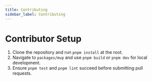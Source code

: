 ```yaml
---
title: Contributing
sidebar_label: Contributing
---
```


# Contributor Setup

1. Clone the repository and run `pnpm install` at the root.
2. Navigate to `packages/mvp` and use `pnpm build` or `pnpm dev` for local development.
3. Ensure `pnpm test` and `pnpm lint` succeed before submitting pull requests.
